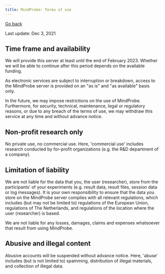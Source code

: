 ```yaml
---
title: MindProbe: Terms of use
---
```


[Go back](index.html)

Last update: Dec 3, 2021


## Time frame and availability

We will provide this server at least until the end of February 2023. Whether we will be able to continue after this period depends on the available funding.

As electronic services are subject to interruption or breakdown, access to the MindProbe server is provided on an "as is" and "as available" basis only.

In the future, we may impose restrictions on the use of MindProbe. Furthermore, for security, technical, maintenance, legal or regulatory reasons, or due to any breach of the terms of use, we may withdraw this service at any time and without advance notice.


## Non-profit research only

No private use, no commercial use. Here, 'commercial use' includes research conducted by for-profit organizations (e.g. the R&D department of a company).


## Limitation of liability

We are not liable for the data that you, the user (researcher), store from the participants’ of your experiments (e.g. result data, result files, session data or log messages). It is your own responsibility to ensure that the data you store on the MindProbe server complies with all relevant regulations, which includes (but may not be limited to) regulations of the European Union, regulations of The Netherlands, and regulations of the location where the user (researcher) is based.

We are not liable for any losses, damages, claims and expenses whatsoever that result from using MindProbe.


## Abusive and illegal content

Abusive accounts will be suspended without advance notice. Here, 'abuse' includes (but is not limited to) spamming, distribution of illegal materials, and collection of illegal data.
